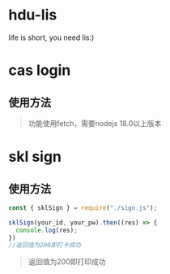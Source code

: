 # hdu-lis
life is short, you need lis:)

# cas login

## 使用方法

> 功能使用fetch，需要nodejs 18.0以上版本

# skl sign

## 使用方法

```js
const { sklSign } = require("./sign.js");

sklSign(your_id, your_pw).then((res) => {
  console.log(res);
})
//返回值为200即打卡成功
```

> 返回值为200即打印成功